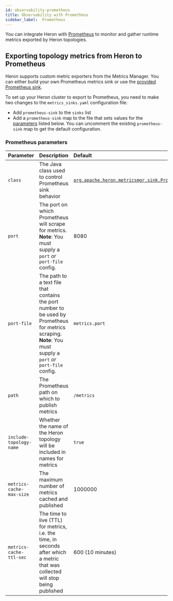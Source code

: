 ```yaml
---
id: observability-prometheus
title: Observability with Prometheus
sidebar_label:  Prometheus
---
```


You can integrate Heron with [Prometheus](https://prometheus.io/) to monitor and gather runtime metrics exported by Heron topologies.

## Exporting topology metrics from Heron to Prometheus

Heron supports custom metric exporters from the Metrics Manager. You can either build your own Prometheus metrics sink or use the [provided Prometheus sink](extending-heron-metric-sink).

To set up your Heron cluster to export to Prometheus, you need to make two changes to the `metrics_sinks.yaml` configuration file:

* Add `prometheus-sink` to the `sinks` list
* Add a `prometheus-sink` map to the file that sets values for the [parameters](#prometheus-parameters) listed below. You can uncomment the existing `prometheus-sink` map to get the default configuration.

### Prometheus parameters

Parameter | Description | Default
:---------|:------------|:-------
`class` | The Java class used to control Prometheus sink behavior | [`org.apache.heron.metricsmgr.sink.PrometheusSink`](/api/org/apache/heron/metricsmgr/sink/PrometheusSink.html)
`port` | The port on which Prometheus will scrape for metrics. **Note**: You must supply a `port` *or* `port-file` config. | 8080
`port-file` | The path to a text file that contains the port number to be used by Prometheus for metrics scraping. **Note**: You must supply a `port` *or* `port-file` config. | `metrics.port`
`path` | The Prometheus path on which to publish metrics | `/metrics`
`include-topology-name` | Whether the name of the Heron topology will be included in names for metrics | `true`
`metrics-cache-max-size` | The maximum number of metrics cached and published | 1000000
`metrics-cache-ttl-sec` | The time to live (TTL) for metrics, i.e. the time, in seconds after which a metric that was collected will stop being published | 600 (10 minutes)
